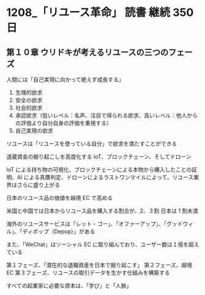 # 1208\_「リユース革命」 読書 継続 350 日

## 第１０章 ウリドキが考えるリユースの三つのフェーズ

人間には「自己実現に向かって絶えず成長する」

1. 生理的欲求
2. 安全の欲求
3. 社会的欲求
4. 承認欲求（低いレベル：名声、注目で得られる欲求、高いレベル：他人からの評価より自分自身の評価を重視する）
5. 自己実現の欲求

リユースは「リユースを使っている自分」で欲求を満たすことができる

退蔵資金の掘り起こしを高度化する IoT、ブロックチェーン、そしてドローン

IoT による持ち物の可視化、ブロックチェーンによる本物から購入したことの証明、AI による真贋判定、ドローンによるラストワンマイルによって、リユース業界はさらに盛り上がる

日本のリユース品の価値を越境 EC で高める

米国と中国では日本からリユース品を購入する割合が、2、３割
日本は 1 割未満

海外のリユースサービスは「レット・ゴー」、「オファーアップ」、「グッドウィル」、「ディポップ（Depop）」がある

また、「WeChat」はソーシャル EC に取り組んでおり、ユーザー数は１億を超えている

第１フェーズ、「潜在的な退職資産を日本で掘り起こす」
第２フェーズ、越境 EC
第３フェーズ、リユースの取引データを生かす仕組みを構築する

すべての起業家に必要な資本は、「学び」と「人脈」
